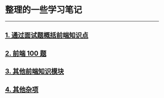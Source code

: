 # 整理的一些学习笔记

------

## [1. 通过面试题概括前端知识点](Node1/index.md)

## [2. 前端 100 题](Node2/index.md)

## [3. 其他前端知识模块](Node3/index.md)

## [4. 其他杂项](Node4/index.md)
